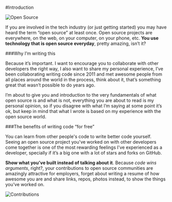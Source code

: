 #Introduction

![Open Source](http://i.imgur.com/2NoGMea.jpg "Open Source logo")

If you are involved in the tech industry (or just getting started) you may have heard the term “open source” at least once. Open source projects are everywhere, on the web, on your computer, on your phone, etc. **You use technology that is open source everyday**, pretty amazing, isn’t it?


###Why I’m writing this

Because it’s important. I want to encourage you to collaborate with other developers the right way, I also want to share my personal experience, I’ve been collaborating writing code since 2011 and met awesome people from all places around the world in the process, think about it, that’s something great that wasn’t possible to do years ago.

I’m about to give you and introduction to the very fundamentals of what open source is and what is not, everything you are about to read is my personal opinion, so if you disagree with what I’m saying at some point it’s ok, but keep in mind that what I wrote is based on my experience with the open source world.

###The benefits of writing code “for free”

You can learn from other people's code to write better code yourself. Seeing an open source project you've worked on with other developers come together is one of the most rewarding feelings I've experienced as a developer, specially if it’s a big one with a lot of stars and forks on GitHub.

**Show what you’ve built instead of talking about it**. Because *code wins arguments*, right?, your contributions to open source communities are amazingly attractive for employers, forget about writing a resume of how awesome you are and share links, repos, photos instead, to show the things you’ve worked on.

![Contributions](http://i.imgur.com/slqw9O0.jpg "GitHub contributions")


